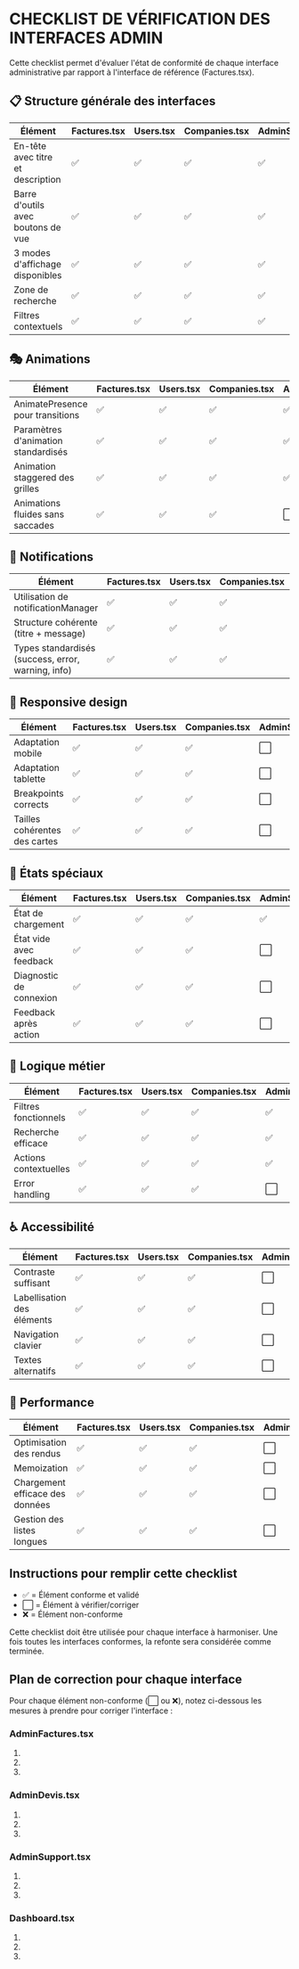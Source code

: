 # CHECKLIST DE VÉRIFICATION DES INTERFACES ADMIN

Cette checklist permet d'évaluer l'état de conformité de chaque interface administrative par rapport à l'interface de référence (Factures.tsx).

## 📋 Structure générale des interfaces

| Élément | Factures.tsx | Users.tsx | Companies.tsx | AdminSupport.tsx | AdminFactures.tsx | AdminDevis.tsx | Dashboard.tsx |
|---------|-------------|-----------|---------------|------------------|-------------------|---------------|--------------|
| En-tête avec titre et description | ✅ | ✅ | ✅ | ✅ | ⬜ | ⬜ | ⬜ |
| Barre d'outils avec boutons de vue | ✅ | ✅ | ✅ | ✅ | ⬜ | ⬜ | ⬜ |
| 3 modes d'affichage disponibles | ✅ | ✅ | ✅ | ✅ | ⬜ | ⬜ | ⬜ |
| Zone de recherche | ✅ | ✅ | ✅ | ✅ | ⬜ | ⬜ | ⬜ |
| Filtres contextuels | ✅ | ✅ | ✅ | ✅ | ⬜ | ⬜ | ⬜ |

## 🎭 Animations

| Élément | Factures.tsx | Users.tsx | Companies.tsx | AdminSupport.tsx | AdminFactures.tsx | AdminDevis.tsx | Dashboard.tsx |
|---------|-------------|-----------|---------------|------------------|-------------------|---------------|--------------|
| AnimatePresence pour transitions | ✅ | ✅ | ✅ | ✅ | ⬜ | ⬜ | ⬜ |
| Paramètres d'animation standardisés | ✅ | ✅ | ✅ | ✅ | ⬜ | ⬜ | ⬜ |
| Animation staggered des grilles | ✅ | ✅ | ✅ | ✅ | ⬜ | ⬜ | ⬜ |
| Animations fluides sans saccades | ✅ | ✅ | ✅ | ⬜ | ⬜ | ⬜ | ⬜ |

## 🔔 Notifications

| Élément | Factures.tsx | Users.tsx | Companies.tsx | AdminSupport.tsx | AdminFactures.tsx | AdminDevis.tsx | Dashboard.tsx |
|---------|-------------|-----------|---------------|------------------|-------------------|---------------|--------------|
| Utilisation de notificationManager | ✅ | ✅ | ✅ | ✅ | ⬜ | ⬜ | ⬜ |
| Structure cohérente (titre + message) | ✅ | ✅ | ✅ | ✅ | ⬜ | ⬜ | ⬜ |
| Types standardisés (success, error, warning, info) | ✅ | ✅ | ✅ | ✅ | ⬜ | ⬜ | ⬜ |

## 📱 Responsive design

| Élément | Factures.tsx | Users.tsx | Companies.tsx | AdminSupport.tsx | AdminFactures.tsx | AdminDevis.tsx | Dashboard.tsx |
|---------|-------------|-----------|---------------|------------------|-------------------|---------------|--------------|
| Adaptation mobile | ✅ | ✅ | ✅ | ⬜ | ⬜ | ⬜ | ⬜ |
| Adaptation tablette | ✅ | ✅ | ✅ | ⬜ | ⬜ | ⬜ | ⬜ |
| Breakpoints corrects | ✅ | ✅ | ✅ | ⬜ | ⬜ | ⬜ | ⬜ |
| Tailles cohérentes des cartes | ✅ | ✅ | ✅ | ⬜ | ⬜ | ⬜ | ⬜ |

## 🔄 États spéciaux

| Élément | Factures.tsx | Users.tsx | Companies.tsx | AdminSupport.tsx | AdminFactures.tsx | AdminDevis.tsx | Dashboard.tsx |
|---------|-------------|-----------|---------------|------------------|-------------------|---------------|--------------|
| État de chargement | ✅ | ✅ | ✅ | ✅ | ⬜ | ⬜ | ⬜ |
| État vide avec feedback | ✅ | ✅ | ✅ | ⬜ | ⬜ | ⬜ | ⬜ |
| Diagnostic de connexion | ✅ | ✅ | ✅ | ⬜ | ⬜ | ⬜ | ⬜ |
| Feedback après action | ✅ | ✅ | ✅ | ⬜ | ⬜ | ⬜ | ⬜ |

## 🧠 Logique métier

| Élément | Factures.tsx | Users.tsx | Companies.tsx | AdminSupport.tsx | AdminFactures.tsx | AdminDevis.tsx | Dashboard.tsx |
|---------|-------------|-----------|---------------|------------------|-------------------|---------------|--------------|
| Filtres fonctionnels | ✅ | ✅ | ✅ | ✅ | ⬜ | ⬜ | ⬜ |
| Recherche efficace | ✅ | ✅ | ✅ | ✅ | ⬜ | ⬜ | ⬜ |
| Actions contextuelles | ✅ | ✅ | ✅ | ✅ | ⬜ | ⬜ | ⬜ |
| Error handling | ✅ | ✅ | ✅ | ⬜ | ⬜ | ⬜ | ⬜ |

## ♿ Accessibilité

| Élément | Factures.tsx | Users.tsx | Companies.tsx | AdminSupport.tsx | AdminFactures.tsx | AdminDevis.tsx | Dashboard.tsx |
|---------|-------------|-----------|---------------|------------------|-------------------|---------------|--------------|
| Contraste suffisant | ✅ | ✅ | ✅ | ⬜ | ⬜ | ⬜ | ⬜ |
| Labellisation des éléments | ✅ | ✅ | ✅ | ⬜ | ⬜ | ⬜ | ⬜ |
| Navigation clavier | ✅ | ✅ | ✅ | ⬜ | ⬜ | ⬜ | ⬜ |
| Textes alternatifs | ✅ | ✅ | ✅ | ⬜ | ⬜ | ⬜ | ⬜ |

## 🧪 Performance

| Élément | Factures.tsx | Users.tsx | Companies.tsx | AdminSupport.tsx | AdminFactures.tsx | AdminDevis.tsx | Dashboard.tsx |
|---------|-------------|-----------|---------------|------------------|-------------------|---------------|--------------|
| Optimisation des rendus | ✅ | ✅ | ✅ | ⬜ | ⬜ | ⬜ | ⬜ |
| Memoization | ✅ | ✅ | ✅ | ⬜ | ⬜ | ⬜ | ⬜ |
| Chargement efficace des données | ✅ | ✅ | ✅ | ⬜ | ⬜ | ⬜ | ⬜ |
| Gestion des listes longues | ✅ | ✅ | ✅ | ⬜ | ⬜ | ⬜ | ⬜ |

## Instructions pour remplir cette checklist

- ✅ = Élément conforme et validé
- ⬜ = Élément à vérifier/corriger
- ❌ = Élément non-conforme

Cette checklist doit être utilisée pour chaque interface à harmoniser. Une fois toutes les interfaces conformes, la refonte sera considérée comme terminée.

## Plan de correction pour chaque interface

Pour chaque élément non-conforme (⬜ ou ❌), notez ci-dessous les mesures à prendre pour corriger l'interface :

### AdminFactures.tsx
1. 
2. 
3. 

### AdminDevis.tsx
1. 
2. 
3. 

### AdminSupport.tsx
1. 
2. 
3. 

### Dashboard.tsx
1. 
2. 
3. 
